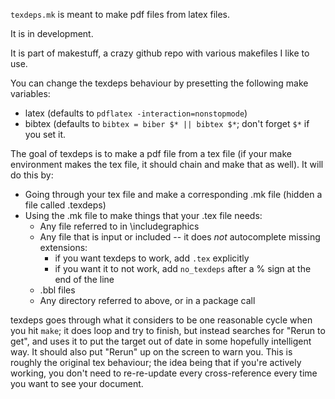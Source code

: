 `texdeps.mk` is meant to make pdf files from latex files.

It is in development.

It is part of makestuff, a crazy github repo with various makefiles I like to use.

You can change the texdeps behaviour by presetting the following make variables:
* latex (defaults to `pdflatex -interaction=nonstopmode`)
* bibtex (defaults to `bibtex = biber $* || bibtex $*`; don't forget `$*` if you set it.

The goal of texdeps is to make a pdf file from a tex file (if your make environment makes the tex file, it should chain and make that as well). It will do this by:
* Going through your tex file and make a corresponding .mk file (hidden a file called .texdeps)
* Using the .mk file to make things that your .tex file needs:
	* Any file referred to in \includegraphics
	* Any file that is input or included -- it does _not_ autocomplete missing extensions:
		* if you want texdeps to work, add `.tex` explicitly
		* if you want it to not work, add `no_texdeps` after a % sign at the end of the line
	* .bbl files
	* Any directory referred to above, or in a package call

texdeps goes through what it considers to be one reasonable cycle when you hit `make`; it does loop and try to finish, but instead searches for "Rerun to get", and uses it to put the target out of date in some hopefully intelligent way. It should also put "Rerun" up on the screen to warn you. This is roughly the original tex behaviour; the idea being that if you're actively working, you don't need to re-re-update every cross-reference every time you want to see your document.
